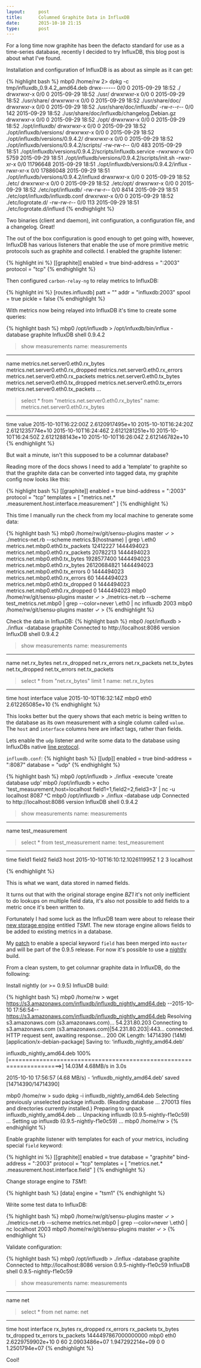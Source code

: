 ```yaml
---
layout:     post
title:      Columned Graphite Data in InfluxDB
date:       2015-10-10 21:15
type:       post
---
```


For a long time now graphite has been the defacto standard for use as a time-series database, recently I decided to try InfluxDB, this blog post is about what I've found.

Installation and configuration of InfluxDB is as about as simple as it can get:

{% highlight bash %}
mbp0 /home/rw 2> dpkg -c tmp/influxdb_0.9.4.2_amd64.deb
drwx------ 0/0               0 2015-09-29 18:52 ./
drwxrwxr-x 0/0               0 2015-09-29 18:52 ./usr/
drwxrwxr-x 0/0               0 2015-09-29 18:52 ./usr/share/
drwxrwxr-x 0/0               0 2015-09-29 18:52 ./usr/share/doc/
drwxrwxr-x 0/0               0 2015-09-29 18:52 ./usr/share/doc/influxdb/
-rw-r--r-- 0/0             142 2015-09-29 18:52 ./usr/share/doc/influxdb/changelog.Debian.gz
drwxrwxr-x 0/0               0 2015-09-29 18:52 ./opt/
drwxrwxr-x 0/0               0 2015-09-29 18:52 ./opt/influxdb/
drwxrwxr-x 0/0               0 2015-09-29 18:52 ./opt/influxdb/versions/
drwxrwxr-x 0/0               0 2015-09-29 18:52 ./opt/influxdb/versions/0.9.4.2/
drwxrwxr-x 0/0               0 2015-09-29 18:52 ./opt/influxdb/versions/0.9.4.2/scripts/
-rw-rw-r-- 0/0             483 2015-09-29 18:51 ./opt/influxdb/versions/0.9.4.2/scripts/influxdb.service
-rwxrwxr-x 0/0            5759 2015-09-29 18:51 ./opt/influxdb/versions/0.9.4.2/scripts/init.sh
-rwxr-xr-x 0/0        11796648 2015-09-29 18:51 ./opt/influxdb/versions/0.9.4.2/influx
-rwxr-xr-x 0/0        17886048 2015-09-29 18:51 ./opt/influxdb/versions/0.9.4.2/influxd
drwxrwxr-x 0/0               0 2015-09-29 18:52 ./etc/
drwxrwxr-x 0/0               0 2015-09-29 18:52 ./etc/opt/
drwxrwxr-x 0/0               0 2015-09-29 18:52 ./etc/opt/influxdb/
-rw-rw-r-- 0/0            8414 2015-09-29 18:51 ./etc/opt/influxdb/influxdb.conf
drwxrwxr-x 0/0               0 2015-09-29 18:52 ./etc/logrotate.d/
-rw-rw-r-- 0/0             113 2015-09-29 18:51 ./etc/logrotate.d/influxd
{% endhighlight %}

Two binaries (client and daemon), init configuration, a configuration file, and a changelog. Great!

The out of the box configuration is good enough to get going with, however, InfluxDB has various listeners that enable the use of more primitive metric protocols such as graphite and collectd. I enabled the graphite listener:

{% highlight ini %}
[[graphite]]
  enabled = true
  bind-address = ":2003"
  protocol = "tcp"
{% endhighlight %}

Then configured `carbon-relay-ng` to relay metrics to InfluxDB:

{% highlight ini %}
[routes.influxdb]
patt = ""
addr = "influxdb:2003"
spool = true
pickle = false
{% endhighlight %}

With metrics now being relayed into InfluxDB it's time to create some queries:

{% highlight bash %}
mbp0 /opt/influxdb > /opt/infuxdb/bin/influx -database graphite
InfluxDB shell 0.9.4.2
> show measurements
name: measurements
------------------
name
metrics.net.server0.eth0.rx_bytes
metrics.net.server0.eth0.rx_dropped
metrics.net.server0.eth0.rx_errors
metrics.net.server0.eth0.rx_packets
metrics.net.server0.eth0.tx_bytes
metrics.net.server0.eth0.tx_dropped
metrics.net.server0.eth0.tx_errors
metrics.net.server0.eth0.tx_packets
...

> select * from "metrics.net.server0.eth0.rx_bytes"
name: metrics.net.server0.eth0.rx_bytes
-----------------------------------------
time                   value
2015-10-10T16:22:00Z   2.6120917495e+10
2015-10-10T16:24:20Z   2.6121235774e+10
2015-10-10T16:24:46Z   2.6121281251e+10
2015-10-10T16:24:50Z   2.6121288143e+10
2015-10-10T16:26:04Z   2.612146782e+10
{% endhighlight %}

But wait a minute, isn't this supposed to be a columnar database?

Reading more of the docs shows I need to add a 'template' to graphite so that the graphite data can be converted into tagged data, my graphite config now looks like this:

{% highlight bash %}
[[graphite]]
  enabled = true
  bind-address = ":2003"
  protocol = "tcp"
  templates = [ "metrics.net.* .measurement.host.interface.measurement" ]
{% endhighlight %}

This time I manually run the check from my local machine to generate some data:

{% highlight bash %}
mbp0 /home/rw/git/sensu-plugins master ✓ > ./metrics-net.rb --scheme metrics.$(hostname) | grep \\.eth0
metrics.net.mbp0.eth0.tx_packets 12412227 1444494023
metrics.net.mbp0.eth0.rx_packets 20782213 1444494023
metrics.net.mbp0.eth0.tx_bytes 1928577400 1444494023
metrics.net.mbp0.eth0.rx_bytes 26120684821 1444494023
metrics.net.mbp0.eth0.tx_errors 0 1444494023
metrics.net.mbp0.eth0.rx_errors 60 1444494023
metrics.net.mbp0.eth0.tx_dropped 0 1444494023
metrics.net.mbp0.eth0.rx_dropped 0 1444494023
mbp0 /home/rw/git/sensu-plugins master ✓ > ./metrics-net.rb --scheme test_metrics.net.mbp0 | grep --color=never \\.eth0 | nc influxdb 2003
mbp0 /home/rw/git/sensu-plugins master ✓ > 
{% endhighlight %}

Check the data in InfluxDB:
{% highlight bash %}
mbp0 /opt/influxdb > ./influx -database graphite
Connected to http://localhost:8086 version 
InfluxDB shell 0.9.4.2
> show measurements
name: measurements
------------------
name
net.rx_bytes
net.rx_dropped
net.rx_errors
net.rx_packets
net.tx_bytes
net.tx_dropped
net.tx_errors
net.tx_packets
> select * from "net.rx_bytes" limit 1
name: net.rx_bytes
------------------
time                   host   interface   value
2015-10-10T16:32:14Z   mbp0   eth0        2.612265085e+10
{% endhighlight %}

This looks better but the query shows that each metric is being written to the database as its own measurement with a single column called `value`. The `host` and `interface` columns here are infact tags, rather than fields.

Lets enable the `udp` listener and write some data to the database using InfluxDBs native [line protocol](https://influxdb.com/docs/v0.9/write_protocols/line.html).

`influxdb.conf`:
{% highlight bash %}
[[udp]]
  enabled = true
  bind-address = ":8087"
  database = "udp"
{% endhighlight %}

{% highlight bash %}
mbp0 /opt/influxdb > ./influx -execute 'create database udp'
mbp0 /opt/influxdb > echo 'test_measurement,host=localhost field1=1,field2=2,field3=3' | nc -u localhost 8087
^C
mbp0 /opt/influxdb > ./influx -database udp
Connected to http://localhost:8086 version 
InfluxDB shell 0.9.4.2
> show measurements
name: measurements
------------------
name
test_measurement

> select * from test_measurement
name: test_measurement
----------------------
time                             field1   field2   field3   host
2015-10-10T16:10:12.102611995Z   1        2        3        localhost

{% endhighlight %}

This is what we want, data stored in named fields.

It turns out that with the original storage engine _BZ1_ it's not only inefficient to do lookups on multiple field data, it's also not possible to add fields to a metric once it's been written to.

Fortunately I had some luck as the InfluxDB team were about to release their [new storage engine](https://influxdb.com/blog/2015/10/07/the_new_influxdb_storage_engine_a_time_structured_merge_tree.html) entitled _TSM1_. The new storage engine allows fields to be added to existing metrics in a database.

My [patch](https://github.com/influxdb/influxdb/commit/6bfb1ff11be733bd4aa70b35f6ccff2a5f02ab12) to enable a special keyword `field` has been merged into `master` and will be part of the 0.9.5 release. For now it's possible to use a [nightly](https://influxdb.com/download/index.html) build.

From a clean system, to get columnar graphite data in InfluxDB, do the following:

Install nightly (or >= 0.9.5) InfluxDB build:

{% highlight bash %}
mbp0 /home/rw > wget https://s3.amazonaws.com/influxdb/influxdb_nightly_amd64.deb
--2015-10-10 17:56:54--  https://s3.amazonaws.com/influxdb/influxdb_nightly_amd64.deb
Resolving s3.amazonaws.com (s3.amazonaws.com)... 54.231.80.203
Connecting to s3.amazonaws.com (s3.amazonaws.com)|54.231.80.203|:443... connected.
HTTP request sent, awaiting response... 200 OK
Length: 14714390 (14M) [application/x-debian-package]
Saving to: ‘influxdb_nightly_amd64.deb’

influxdb_nightly_amd64.deb           100%[=====================================================================>]  14.03M  4.68MB/s   in 3.0s   

2015-10-10 17:56:57 (4.68 MB/s) - ‘influxdb_nightly_amd64.deb’ saved [14714390/14714390]

mbp0 /home/rw > sudo dpkg -i influxdb_nightly_amd64.deb
Selecting previously unselected package influxdb.
(Reading database ... 270013 files and directories currently installed.)
Preparing to unpack influxdb_nightly_amd64.deb ...
Unpacking influxdb (0.9.5-nightly-f1e0c59) ...
Setting up influxdb (0.9.5-nightly-f1e0c59) ...
mbp0 /home/rw > 
{% endhighlight %}

Enable graphite listener with templates for each of your metrics, including special `field` keyword:

{% highlight ini %}
[[graphite]]
  enabled = true
  database = "graphite"
  bind-address = ":2003"
  protocol = "tcp"
  templates = [
    "metrics.net.* .measurement.host.interface.field"
  ]
{% endhighlight %}

Change storage engine to _TSM1_:

{% highlight bash %}
[data]
  engine = "tsm1"
{% endhighlight %}

Write some test data to InfluxDB:

{% highlight bash %}
mbp0 /home/rw/git/sensu-plugins master ✓ > ./metrics-net.rb --scheme metrics.net.mbp0 | grep --color=never \\.eth0 | nc localhost 2003
mbp0 /home/rw/git/sensu-plugins master ✓ > 
{% endhighlight %}

Validate configuration:

{% highlight bash %}
mbp0 /opt/influxdb > ./influx -database graphite
Connected to http://localhost:8086 version 0.9.5-nightly-f1e0c59
InfluxDB shell 0.9.5-nightly-f1e0c59
> show measurements
name: measurements
------------------
name
net

> select * from net
name: net
---------
time                host  interface rx_bytes          rx_dropped  rx_errors  rx_packets     tx_bytes         tx_dropped  tx_errors  tx_packets
1444497867000000000 mbp0  eth0      2.6229759902e+10  0           60         2.0903486e+07  1.947292214e+09  0           0          1.2501794e+07
{% endhighlight %}

Cool!
